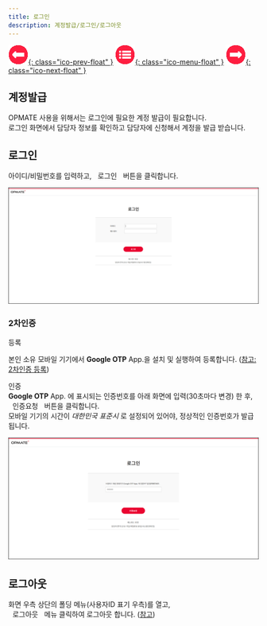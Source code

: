 ```yaml
---
title: 로그인
description: 계정발급/로그인/로그아웃
---
```


<link rel="stylesheet" type="text/css" href="css/opme.css">

<!-- Defined -->
[login-1]: img/login-1.png
[login-2]: img/login-2.png

<!-- Floating Menu -->
[prev]: Overview.html "개요"
[menu]: index.html "목차"
[next]: Layout.html "화면구성"
[ico-prev]: img/icon/ico-prev.png
[ico-menu]: img/icon/ico-menu.png
[ico-next]: img/icon/ico-next.png
[![이전][ico-prev]{: class="ico-prev-float" }][prev]
[![목차][ico-menu]{: class="ico-menu-float" }][menu]
[![다음][ico-next]{: class="ico-next-float" }][next]

## **계정발급**
OPMATE 사용을 위해서는 로그인에 필요한 계정 발급이 필요합니다.  
로그인 화면에서 담당자 정보를 확인하고 담당자에 신청해서 계정을 발급 받습니다.

## **로그인**

아이디/비밀번호를 입력하고, <kbd class="btn-red">&nbsp;로그인&nbsp;</kbd> 버튼을 클릭합니다.

![로그인][login-1]

### **2차인증**

등록 

본인 소유 모바일 기기에서 **Google OTP** App.을 설치 및 실행하여 등록합니다. ([참고: 2차인증 등록](User.md))

인증  
**Google OTP** App. 에 표시되는 인증번호를 아래 화면에 입력(30초마다 변경) 한 후,  
<kbd class="btn-red">&nbsp;인증요청&nbsp;</kbd> 버튼을 클릭합니다.  
모바일 기기의 시간이 _대한민국 표준시_ 로 설정되어 있어야, 정상적인 인증번호가 발급됩니다.

![로그인][login-2]
 
## **로그아웃**
화면 우측 상단의 폴딩 메뉴(사용자ID 표기 우측)를 열고,  
<kbd class="btn-gray">&nbsp;로그아웃&nbsp;</kbd> 메뉴 클릭하여 로그아웃 합니다. ([참고](Layout.md))